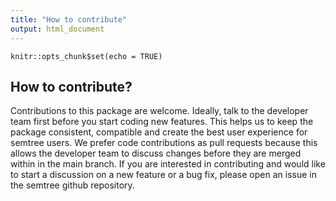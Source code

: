 ```yaml
---
title: "How to contribute"
output: html_document
---
```


```{r setup, include=FALSE}
knitr::opts_chunk$set(echo = TRUE)
```

## How to contribute?

Contributions to this package are welcome. Ideally, talk to the developer team
first before you start coding new features. This helps us to keep the package
consistent, compatible and create the best user experience for semtree users.
We prefer code contributions as pull requests because this allows the developer
team to discuss changes before they are merged within in the main branch. If
you are interested in contributing and would like to start a discussion on
a new feature or a bug fix, please open an issue in the semtree github repository.